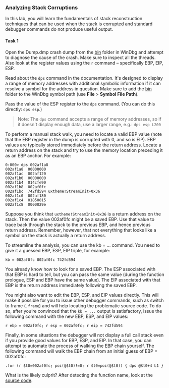 ### Analyzing Stack Corruptions

In this lab, you will learn the fundamentals of stack reconstruction techniques that can be used when the stack is corrupted and standard debugger commands do not produce useful output.

#### Task 1

Open the Dump.dmp crash dump from the [bin](bin/) folder in WinDbg and attempt to diagnose the cause of the crash. Make sure to inspect all the threads. Also look at the register values using the `r` command – specifically EBP, EIP, ESP.

Read about the `dps` command in the documentation. It's designed to display a range of memory addresses with additional symbolic information if it can resolve a symbol for the address in question. Make sure to add the [bin](bin/) folder to the WinDbg symbol path (use **File** > **Symbol File Path**).

Pass the value of the ESP register to the `dps` command. (You can do this directly: `dps esp`.)

> Note: The `dps` command accepts a range of memory addresses, so if it doesn't display enough data, use a larger range, e.g.: `dps esp L200`

To perform a manual stack walk, you need to locate a valid EBP value (note that the EBP register in the dump is corrupted with 0, and so is EIP). EBP values are typically stored immediately before the return address. Locate a return address on the stack and try to use the memory location preceding it as an EBP anchor. For example:

```
0:000> dps 002af1a8 
002af1a8  00000000
002af1ac  002af120
002af1b0  00000000
002af1b4  014cfe90
002af1b8  002af0fc
002af1bc  742fd594 uxtheme!StreamInit+0x36
002af1c0  002af180
002af1c4  01850815
002af1c8  0000029e
```

Suppose you think that `uxtheme!StreamInit+0x36` is a return address on the stack. Then the value 002af0fc might be a saved EBP. Use that value to trace back through the stack to the previous EBP, and hence previous return address. Remember, however, that not everything that looks like a symbol on the stack is actually a return address.

To streamline the analysis, you can use the kb = ... command. You need to give it a guessed EBP, ESP, EIP triple, for example:

```
kb = 002af0fc 002af0fc 742fd594
```

You already know how to look for a saved EBP. The ESP associated with that EBP is hard to tell, but you can pass the same value (during the function prologue, ESP and EBP have the same value). The EIP associated with that EBP is the return address immediately following the saved EBP.

You might also want to edit the EBP, ESP, and EIP values directly. This will make it possible for you to issue other debugger commands, such as switch to frame (`.frame`) and will help locating the problematic source code. To do so, after you’re convinced that the `kb = ...` output is satisfactory, issue the following command with the new EBP, ESP, and EIP values:

```
r ebp = 002af0fc; r esp = 002af0fc; r eip = 742fd594
```

Finally, in some situations the debugger will not display a full call stack even if you provide good values for EBP, ESP, and EIP. In that case, you can attempt to automate the process of walking the EBP chain yourself. The following command will walk the EBP chain from an initial guess of EBP = 002af0fc:

```
.for (r $t0=002af0fc; poi(@$t0)!=0; r $t0=poi(@$t0)) { dps @$t0+4 L1 }
```

What is the likely culprit? After detecting the function name, look at the [source code](src/).
